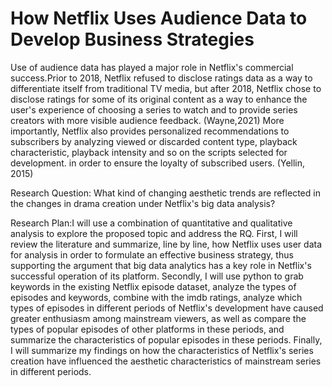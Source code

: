 # How Netflix Uses Audience Data to Develop Business Strategies

Use of audience data has played a major role in Netflix's commercial success.Prior to 2018, Netflix refused to disclose ratings data as a way to differentiate itself from traditional TV media, but after 2018, Netflix chose to disclose ratings for some of its original content as a way to enhance the user's experience of choosing a series to watch and to provide series creators with more visible audience feedback. (Wayne,2021) More importantly, Netflix also provides personalized recommendations to subscribers by analyzing viewed or discarded content type, playback characteristic, playback intensity and so on the scripts selected for development. in order to ensure the loyalty of subscribed users. (Yellin, 2015)

Research Question: What kind of changing aesthetic trends are reflected in the changes in drama creation under Netflix's big data analysis?

Research Plan:I will use a combination of quantitative and qualitative analysis to explore the proposed topic and address the RQ. First, I will review the literature and summarize, line by line, how Netflix uses user data for analysis in order to formulate an effective business strategy, thus supporting the argument that big data analytics has a key role in Netflix's successful operation of its platform. Secondly, I will use python to grab keywords in the existing Netflix episode dataset, analyze the types of episodes and keywords, combine with the imdb ratings, analyze which types of episodes in different periods of Netflix's development have caused greater enthusiasm among mainstream viewers, as well as compare the types of popular episodes of other platforms in these periods, and summarize the characteristics of popular episodes in these periods. Finally, I will summarize my findings on how the characteristics of Netflix's series creation have influenced the aesthetic characteristics of mainstream series in different periods.
